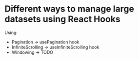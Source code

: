 # Different ways to manage large datasets using React Hooks

Using:

- Pagination -> usePagination hook
- InfiniteScrolling -> useInfiniteScrolling hook
- Windowing -> TODO